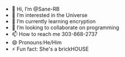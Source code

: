 - 👋 Hi, I’m @Sane-RB
- 👀 I’m interested in the Universe
- 🌱 I’m currently learning encryption
- 💞️ I’m looking to collaborate on programming
- 📫 How to reach me 303-868-2737
- 😄 Pronouns:He/Him
- ⚡ Fun fact: She's a brickHOUSE

<!---
Sane-RB/Sane-RB is a ✨ special ✨ repository because its `README.md` (this file) appears on your GitHub profile.
You can click the Preview link to take a look at your changes.
--->
